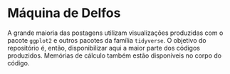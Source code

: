# Máquina de Delfos
A grande maioria das postagens utilizam visualizações produzidas com o pacote `ggplot2` e outros pacotes da família `tidyverse`. O objetivo do repositório é, então, disponibilizar aqui a maior parte dos códigos produzidos. Memórias de cálculo também estão disponíveis no corpo do código.
